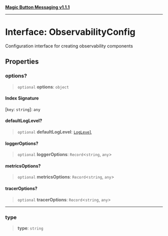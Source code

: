 [**Magic Button Messaging v1.1.1**](../README.md)

***

# Interface: ObservabilityConfig

Configuration interface for creating observability components

## Properties

### options?

> `optional` **options**: `object`

#### Index Signature

\[`key`: `string`\]: `any`

#### defaultLogLevel?

> `optional` **defaultLogLevel**: [`LogLevel`](../enumerations/LogLevel.md)

#### loggerOptions?

> `optional` **loggerOptions**: `Record`\<`string`, `any`\>

#### metricsOptions?

> `optional` **metricsOptions**: `Record`\<`string`, `any`\>

#### tracerOptions?

> `optional` **tracerOptions**: `Record`\<`string`, `any`\>

***

### type

> **type**: `string`
